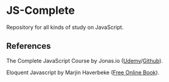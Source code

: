 # JS-Complete
Repository for all kinds of study on JavaScript.

## References
The Complete JavaScript Course by Jonas.io ([Udemy](https://www.udemy.com/the-complete-javascript-course/)/[Github](https://github.com/jonasschmedtmann/complete-javascript-course)).

Eloquent Javascript by Marjin Haverbeke ([Free Online Book](https://eloquentjavascript.net/index.html)).